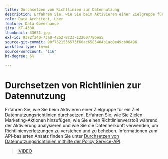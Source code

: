 ```yaml
---
title: Durchsetzen von Richtlinien zur Datennutzung
description: Erfahren Sie, wie Sie beim Aktivieren einer Zielgruppe für ein Ziel Datennutzungsrichtlinien durchsetzen. Erfahren Sie, wie Sie Zielen Marketing-Aktionen hinzufügen, wie Sie einen Richtlinienverstoß während der Aktivierung analysieren und wie Sie die Datenherkunft verwenden, um Richtlinienverletzungen zu verstehen und zu beheben.
role: Data Architect, User
feature: Data Governance
jira: KT-4380
thumbnail: 33631.jpg
exl-id: 9372f240-73a0-4262-8c23-122007786ea5
source-git-commit: 90f7621536573f60ac6585404b1ac0e49cb08496
workflow-type: tm+mt
source-wordcount: '116'
ht-degree: 6%

---
```


# Durchsetzen von Richtlinien zur Datennutzung

Erfahren Sie, wie Sie beim Aktivieren einer Zielgruppe für ein Ziel Datennutzungsrichtlinien durchsetzen. Erfahren Sie, wie Sie Zielen Marketing-Aktionen hinzufügen, wie Sie einen Richtlinienverstoß während der Aktivierung analysieren und wie Sie die Datenherkunft verwenden, um Richtlinienverletzungen zu verstehen und zu beheben. Informationen zum API-basierten Ansatz finden Sie unter [Durchsetzen von Datennutzungsrichtlinien mithilfe der Policy Service-API](https://experienceleague.adobe.com/docs/experience-platform/data-governance/enforcement/api-enforcement.html).

>[!VIDEO](https://video.tv.adobe.com/v/33631?quality=12&learn=on)